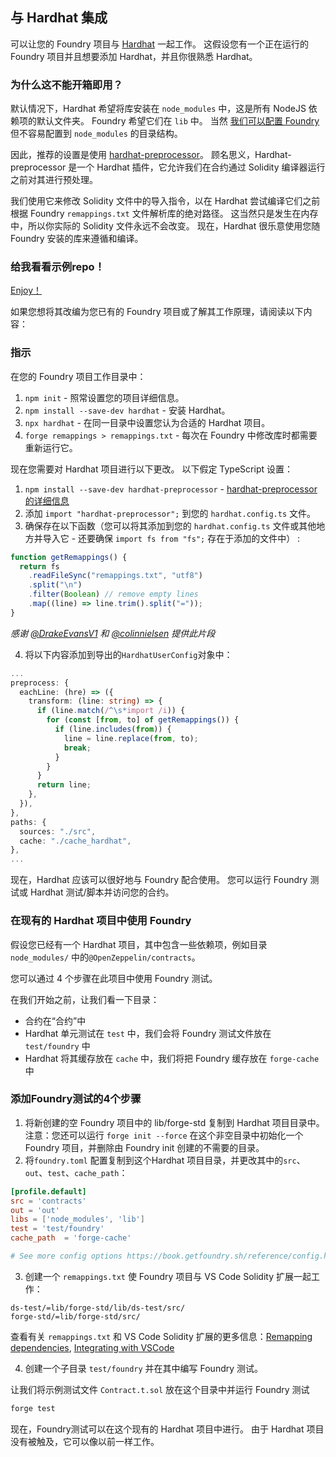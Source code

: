 ## 与 Hardhat 集成

可以让您的 Foundry 项目与 [Hardhat](https://hardhat.org/) 一起工作。 这假设您有一个正在运行的 Foundry 项目并且想要添加 Hardhat，并且你很熟悉 Hardhat。

### 为什么这不能开箱即用？

默认情况下，Hardhat 希望将库安装在 `node_modules` 中，这是所有 NodeJS 依赖项的默认文件夹。 Foundry 希望它们在 `lib` 中。 当然 [我们可以配置 Foundry](../reference/config/overview.md) 但不容易配置到 `node_modules` 的目录结构。

因此，推荐的设置是使用 [hardhat-preprocessor](https://www.npmjs.com/package/hardhat-preprocessor)。 顾名思义，Hardhat-preprocessor 是一个 Hardhat 插件，它允许我们在合约通过 Solidity 编译器运行之前对其进行预处理。

我们使用它来修改 Solidity 文件中的导入指令，以在 Hardhat 尝试编译它们之前根据 Foundry `remappings.txt` 文件解析库的绝对路径。 这当然只是发生在内存中，所以你实际的 Solidity 文件永远不会改变。 现在，Hardhat 很乐意使用您随 Foundry 安装的库来遵循和编译。

### 给我看看示例repo！

[Enjoy！](https://github.com/foundry-rs/hardhat-foundry-template)

如果您想将其改编为您已有的 Foundry 项目或了解其工作原理，请阅读以下内容：

### 指示

在您的 Foundry 项目工作目录中：

1. `npm init` - 照常设置您的项目详细信息。
2. `npm install --save-dev hardhat` - 安装 Hardhat。
3. `npx hardhat` - 在同一目录中设置您认为合适的 Hardhat 项目。
4. `forge remappings > remappings.txt` - 每次在 Foundry 中修改库时都需要重新运行它。

现在您需要对 Hardhat 项目进行以下更改。 以下假定 TypeScript 设置：

1. `npm install --save-dev hardhat-preprocessor` - [hardhat-preprocessor 的详细信息](https://www.npmjs.com/package/hardhat-preprocessor)
2. 添加 `import "hardhat-preprocessor";` 到您的 `hardhat.config.ts` 文件。
3. 确保存在以下函数（您可以将其添加到您的 `hardhat.config.ts` 文件或其他地方并导入它 - 还要确保 `import fs from "fs";` 存在于添加的文件中） :

```typescript
function getRemappings() {
  return fs
    .readFileSync("remappings.txt", "utf8")
    .split("\n")
    .filter(Boolean) // remove empty lines
    .map((line) => line.trim().split("="));
}
```

*感谢 [@DrakeEvansV1](https://twitter.com/drakeevansv1) 和 [@colinnielsen](https://github.com/colinnielsen) 提供此片段*

4. 将以下内容添加到导出的`HardhatUserConfig`对象中：

```typescript
...
preprocess: {
  eachLine: (hre) => ({
    transform: (line: string) => {
      if (line.match(/^\s*import /i)) {
        for (const [from, to] of getRemappings()) {
          if (line.includes(from)) {
            line = line.replace(from, to);
            break;
          }
        }
      }
      return line;
    },
  }),
},
paths: {
  sources: "./src",
  cache: "./cache_hardhat",
},
...
```

现在，Hardhat 应该可以很好地与 Foundry 配合使用。 您可以运行 Foundry 测试或 Hardhat 测试/脚本并访问您的合约。

### 在现有的 Hardhat 项目中使用 Foundry

假设您已经有一个 Hardhat 项目，其中包含一些依赖项，例如目录 `node_modules/` 中的`@OpenZeppelin/contracts`。

您可以通过 4 个步骤在此项目中使用 Foundry 测试。

在我们开始之前，让我们看一下目录：

- 合约在“合约”中
- Hardhat 单元测试在 `test` 中，我们会将 Foundry 测试文件放在 `test/foundry` 中
- Hardhat 将其缓存放在 `cache` 中，我们将把 Foundry 缓存放在 `forge-cache` 中

### 添加Foundry测试的4个步骤

1. 将新创建的空 Foundry 项目中的 lib/forge-std 复制到 Hardhat 项目目录中。 注意：您还可以运行 `forge init --force` 在这个非空目录中初始化一个 Foundry 项目，并删除由 Foundry init 创建的不需要的目录。
2. 将`foundry.toml` 配置复制到这个Hardhat 项目目录，并更改其中的`src`、`out`、`test`、`cache_path`：

```toml
[profile.default]
src = 'contracts'
out = 'out'
libs = ['node_modules', 'lib']
test = 'test/foundry'
cache_path  = 'forge-cache'

# See more config options https://book.getfoundry.sh/reference/config.html
```

3. 创建一个 `remappings.txt` 使 Foundry 项目与 VS Code Solidity 扩展一起工作：

```ignore
ds-test/=lib/forge-std/lib/ds-test/src/
forge-std/=lib/forge-std/src/
```

查看有关 `remappings.txt` 和 VS Code Solidity 扩展的更多信息：[Remapping dependencies](../projects/dependencies.md?#remapping-dependencies), [Integrating with VSCode](vscode.md)

4. 创建一个子目录 `test/foundry` 并在其中编写 Foundry 测试。

让我们将示例测试文件 `Contract.t.sol` 放在这个目录中并运行 Foundry 测试

```bash
forge test
```

现在，Foundry测试可以在这个现有的 Hardhat 项目中进行。 由于 Hardhat 项目没有被触及，它可以像以前一样工作。
